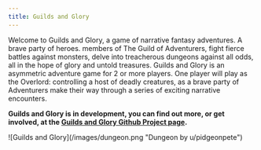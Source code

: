 ```yaml
---
title: Guilds and Glory
---
```


Welcome to Guilds and Glory, a game of narrative fantasy adventures. A brave party of heroes. members of The Guild of Adventurers, fight fierce battles against monsters, delve into treacherous dungeons against all odds, all in the hope of glory and untold treasures. Guilds and Glory is an asymmetric adventure game for 2 or more players. One player will play as the Overlord: controlling a host of deadly creatures, as a brave party of Adventurers make their way through a series of exciting narrative encounters.

**Guilds and Glory is in development, you can find out more, or get involved, at the [Guilds and Glory Github Project page](https://github.com/open-source-tabletop/guilds-and-glory).**

<span class="image main">
![Guilds and Glory](/images/dungeon.png "Dungeon by u/pidgeonpete")
</span>